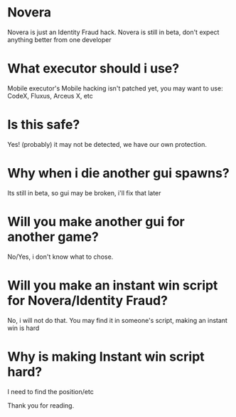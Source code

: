 # Novera
Novera is just an Identity Fraud hack.
Novera is still in beta, don't expect anything better from one developer
# What executor should i use?
Mobile executor's
Mobile hacking isn't patched yet, you may want to use: CodeX, Fluxus, Arceus X, etc
# Is this safe?
Yes! (probably)
it may not be detected, we have our own protection.
# Why when i die another gui spawns?
Its still in beta, so gui may be broken, i'll fix that later
# Will you make another gui for another game?
No/Yes, i don't know what to chose.
# Will you make an instant win script for Novera/Identity Fraud?
No, i will not do that. You may find it in someone's script, making an instant win is hard
# Why is making Instant win script hard?
I need to find the position/etc

Thank you for reading.
